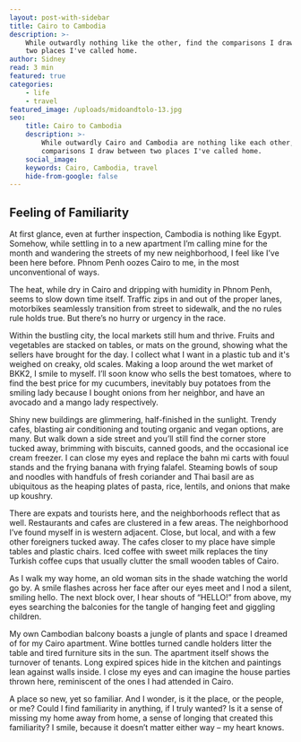 ```yaml
---
layout: post-with-sidebar
title: Cairo to Cambodia
description: >-
    While outwardly nothing like the other, find the comparisons I draw between
    two places I've called home.
author: Sidney
read: 3 min
featured: true
categories:
    - life
    - travel
featured_image: /uploads/midoandtolo-13.jpg
seo:
    title: Cairo to Cambodia
    description: >-
        While outwardly Cairo and Cambodia are nothing like each other, find the
        comparisons I draw between two places I've called home.
    social_image:
    keywords: Cairo, Cambodia, travel
    hide-from-google: false
---
```

## Feeling of Familiarity

At first glance, even at further inspection, Cambodia is nothing like Egypt. Somehow, while settling in to a new apartment I’m calling mine for the month and wandering the streets of my new neighborhood, I feel like I’ve been here before. Phnom Penh oozes Cairo to me, in the most unconventional of ways.

The heat, while dry in Cairo and dripping with humidity in Phnom Penh, seems to slow down time itself. Traffic zips in and out of the proper lanes, motorbikes seamlessly transition from street to sidewalk, and the no rules rule holds true. But there’s no hurry or urgency in the race.

Within the bustling city, the local markets still hum and thrive. Fruits and vegetables are stacked on tables, or mats on the ground, showing what the sellers have brought for the day. I collect what I want in a plastic tub and it's weighed on creaky, old scales. Making a loop around the wet market of BKK2, I smile to myself. I’ll soon know who sells the best tomatoes, where to find the best price for my cucumbers, inevitably buy potatoes from the smiling lady because I bought onions from her neighbor, and have an avocado and a mango lady respectively.

Shiny new buildings are glimmering, half-finished in the sunlight. Trendy cafes, blasting air conditioning and touting organic and vegan options, are many. But walk down a side street and you’ll still find the corner store tucked away, brimming with biscuits, canned goods, and the occasional ice cream freezer. I can close my eyes and replace the bahn mi carts with fouul stands and the frying banana with frying falafel. Steaming bowls of soup and noodles with handfuls of fresh coriander and Thai basil are as ubiquitous as the heaping plates of pasta, rice, lentils, and onions that make up koushry.

There are expats and tourists here, and the neighborhoods reflect that as well. Restaurants and cafes are clustered in a few areas. The neighborhood I’ve found myself in is western adjacent. Close, but local, and with a few other foreigners tucked away. The cafes closer to my place have simple tables and plastic chairs. Iced coffee with sweet milk replaces the tiny Turkish coffee cups that usually clutter the small wooden tables of Cairo.

As I walk my way home, an old woman sits in the shade watching the world go by. A smile flashes across her face after our eyes meet and I nod a silent, smiling hello. The next block over, I hear shouts of “HELLO!” from above, my eyes searching the balconies for the tangle of hanging feet and giggling children.

My own Cambodian balcony boasts a jungle of plants and space I dreamed of for my Cairo apartment. Wine bottles turned candle holders litter the table and tired furniture sits in the sun. The apartment itself shows the turnover of tenants. Long expired spices hide in the kitchen and paintings lean against walls inside. I close my eyes and can imagine the house parties thrown here, reminiscent of the ones I had attended in Cairo.

A place so new, yet so familiar. And I wonder, is it the place, or the people, or me? Could I find familiarity in anything, if I truly wanted? Is it a sense of missing my home away from home, a sense of longing that created this familiarity? I smile, because it doesn’t matter either way – my heart knows.

&nbsp;